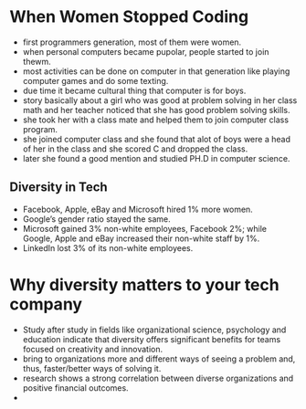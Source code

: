 # When Women Stopped Coding
   * first programmers generation, most of them were women.
   * when personal computers became pupolar, people started to join thewm.
   * most activities can be done on computer in that generation like playing computer games and do some texting.
   * due time it became cultural thing that computer is for boys.
   * story basically about a girl who was good at problem solving in her class math and her teacher noticed that she has good problem solving skills.
   * she took her with a class mate and helped them to join computer class program.
   * she joined computer class and she found that alot of boys were a head of her in the class and she scored C and dropped the class.
   * later she found a good mention and studied PH.D in computer science.

## Diversity in Tech

 * Facebook, Apple, eBay and Microsoft hired 1% more women.
 * Google’s gender ratio stayed the same.
 * Microsoft gained 3% non-white employees, Facebook 2%; while Google, Apple and eBay increased their non-white staff by 1%. 
 * LinkedIn lost 3% of its non-white employees.

# Why diversity matters to your tech company
  * Study after study in fields like organizational science, psychology and education indicate that diversity offers significant benefits for teams focused on creativity and innovation.
  * bring to organizations more and different ways of seeing a problem and, thus, faster/better ways of solving it.
  * research shows a strong correlation between diverse organizations and positive financial outcomes.
  * 